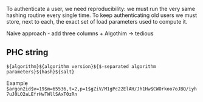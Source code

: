 To authenticate a user, we need reproducibility: we must run the very same hashing routine every single time.
To keep authenticating old users we must store, next to each, the exact set of load parameters used to compute it.

Naive approach - add three columns + Algothim -> tedious

## PHC string

`${algorithm}${algorithm version}${$-separated algorithm parameters}${hash}${salt}`

Example
`$argon2id$v=19$m=65536,t=2,p=1$gZiV/M1gPc22ElAH/Jh1Hw$CWOrkoo7oJBQ/iyh7uJ0LO2aLEfrHwTWllSAxT0zRn`

